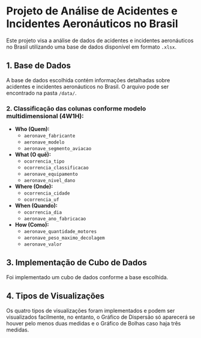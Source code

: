 # Projeto de Análise de Acidentes e Incidentes Aeronáuticos no Brasil

Este projeto visa a análise de dados de acidentes e incidentes aeronáuticos no Brasil utilizando uma base de dados disponível em formato `.xlsx`.

## 1. Base de Dados

A base de dados escolhida contém informações detalhadas sobre acidentes e incidentes aeronáuticos no Brasil. O arquivo pode ser encontrado na pasta `/data/`.

### 2. Classificação das colunas conforme modelo multidimensional (4W1H):
- **Who (Quem):**
  - `aeronave_fabricante`
  - `aeronave_modelo`
  - `aeronave_segmento_aviacao`
- **What (O quê):**
  - `ocorrencia_tipo`
  - `ocorrencia_classificacao`
  - `aeronave_equipamento`
  - `aeronave_nivel_dano`
- **Where (Onde):**
  - `ocorrencia_cidade`
  - `ocorrencia_uf`
- **When (Quando):**
  - `ocorrencia_dia`
  - `aeronave_ano_fabricacao`
- **How (Como):**
  - `aeronave_quantidade_motores`
  - `aeronave_peso_maximo_decolagem`
  - `aeronave_valor`

## 3. Implementação de Cubo de Dados

Foi implementado um cubo de dados conforme a base escolhida.

## 4. Tipos de Visualizações

Os quatro tipos de visualizações foram implementados e podem ser visualizados facilmente, no entanto, o Gráfico de Dispersão só aparecerá se houver pelo menos duas medidas e o Gráfico de Bolhas caso haja três medidas.

